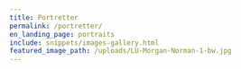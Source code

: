 ```yaml
---
title: Portretter
permalink: /portretter/
en_landing_page: portraits
include: snippets/images-gallery.html
featured_image_path: /uploads/LU-Morgan-Norman-1-bw.jpg
---
```


